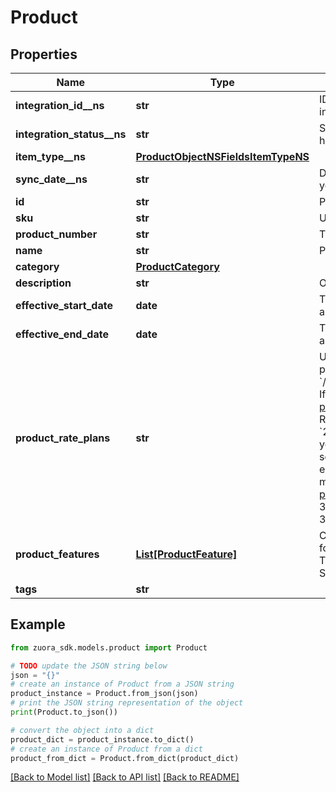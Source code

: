 # Product


## Properties

Name | Type | Description | Notes
------------ | ------------- | ------------- | -------------
**integration_id__ns** | **str** | ID of the corresponding object in NetSuite. Only available if you have installed the [Zuora Connector for NetSuite](https://www.zuora.com/connect/app/?appId&#x3D;265).  | [optional] 
**integration_status__ns** | **str** | Status of the product&#39;s synchronization with NetSuite. Only available if you have installed the [Zuora Connector for NetSuite](https://www.zuora.com/connect/app/?appId&#x3D;265).  | [optional] 
**item_type__ns** | [**ProductObjectNSFieldsItemTypeNS**](ProductObjectNSFieldsItemTypeNS.md) |  | [optional] 
**sync_date__ns** | **str** | Date when the product was synchronized with NetSuite. Only available if you have installed the [Zuora Connector for NetSuite](https://www.zuora.com/connect/app/?appId&#x3D;265).  | [optional] 
**id** | **str** | Product ID.  | [optional] 
**sku** | **str** | Unique product SKU, up to 50 characters.  | [optional] 
**product_number** | **str** | The natural key of the product.  | [optional] 
**name** | **str** | Product name, up to 100 characters.  | [optional] 
**category** | [**ProductCategory**](ProductCategory.md) |  | [optional] 
**description** | **str** | Optional product description.  | [optional] 
**effective_start_date** | **date** | The date when the product becomes available and can be subscribed to, as &#x60;yyyy-mm-dd&#x60;.  | [optional] 
**effective_end_date** | **date** | The date when the product expires and cannot be subscribed to anymore, as &#x60;yyyy-mm-dd&#x60;.  | [optional] 
**product_rate_plans** | **str** | URL to retrieve information about all product rate plans of a specific product. For example, &#x60;/v1/rateplan/40289f466463d683016463ef8b7301a0/productRatePlan&#x60;. If you want to view the product rate plan details, call [List all product rate plans of a product](https://www.zuora.com/developer/api-references/api/operation/Get_ProductRatePlans) #FIXME with the returned URL.  This field is in Zuora REST API version control. If you set the &#x60;zuora-version&#x60; request header to &#x60;230.0&#x60; or later, the value of this field is a URL. Zuora recommends that you use the latest behavior to retrieve product information.  If you do not set the &#x60;zuora-version&#x60; request header or you set this header to &#x60;229.0&#x60; or earlier, the value of this field is an array of product rate plan details. For more information about the array, see the response body of [List all product rate plans of a product](https://www.zuora.com/developer/api-references/api/operation/Get_ProductRatePlans). **Note**: The array contains a maximum of 300 product rate plans. Additionally, across all product rate plans, at most 300 product rate plan charges are returned.  | [optional] 
**product_features** | [**List[ProductFeature]**](ProductFeature.md) | Container for one or more product features. Only available when the following settings are enabled: - The Entitlements feature in your tenant - The Enable Feature Specification in Product and Subscriptions setting in Settings &gt; Billing  | [optional] 
**tags** | **str** |  | [optional] 

## Example

```python
from zuora_sdk.models.product import Product

# TODO update the JSON string below
json = "{}"
# create an instance of Product from a JSON string
product_instance = Product.from_json(json)
# print the JSON string representation of the object
print(Product.to_json())

# convert the object into a dict
product_dict = product_instance.to_dict()
# create an instance of Product from a dict
product_from_dict = Product.from_dict(product_dict)
```
[[Back to Model list]](../README.md#documentation-for-models) [[Back to API list]](../README.md#documentation-for-api-endpoints) [[Back to README]](../README.md)


